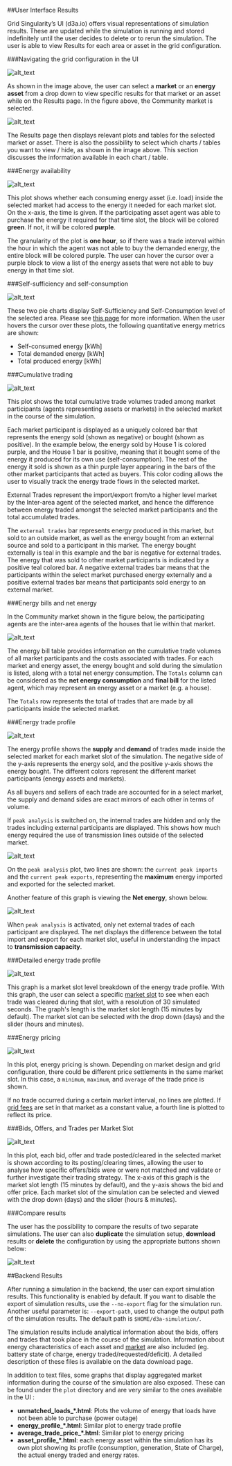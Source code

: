 ##User Interface Results

Grid Singularity’s UI (d3a.io) offers visual representations of simulation results. These are updated while the simulation is running and stored indefinitely until the user decides to delete or to rerun the simulation. The user is able to view Results for each area or asset in the grid configuration.

###Navigating the grid configuration in the UI

![alt_text](images/image1.png "image_tooltip")

As shown in the image above, the user can select a **market** or an **energy asset** from a drop down to view specific results for that market or an asset while on the Results page. In the figure above, the Community market is selected.

![alt_text](images/image2.png "image_tooltip")

The Results page then displays relevant plots and tables for the selected market or asset. There is also the possibility to select which charts / tables you want to view / hide, as shown in the image above. This section discusses the information available in each chart / table.

###Energy availability

![alt_text](images/image3.png "image_tooltip")

This plot shows whether each consuming energy asset (i.e. load) inside the selected market had access to the energy it needed for each market slot. On the x-axis, the time is given. If the participating asset agent was able to purchase the energy it required for that time slot, the block will be colored **green**. If not, it will be colored **purple**.

The granularity of the plot is **one hour**, so if there was a trade interval within the hour in which the agent was not able to buy the demanded energy, the entire block will be colored purple. The user can hover the cursor over a purple block to view a list of the energy assets that were not able to buy energy in that time slot.

###Self-sufficiency and self-consumption

![alt_text](images/image4.png "image_tooltip")

These two pie charts display Self-Sufficiency and Self-Consumption level of the selected area. Please see [this page](self-sufficiency-consumption.md) for more information. When the user hovers the cursor over these plots, the following quantitative energy metrics are shown:

*   Self-consumed energy [kWh]
*   Total demanded energy [kWh]
*   Total produced energy [kWh]

###Cumulative trading

![alt_text](images/image5.png "image_tooltip")

This plot shows the total cumulative trade volumes traded among market participants (agents representing assets or markets) in the selected market in the course of the simulation. 

Each market participant is displayed as a uniquely colored bar that represents the energy sold (shown as negative) or bought (shown as positive). In the example below, the energy sold by House 1 is colored purple, and the House 1 bar is positive, meaning that it bought some of the energy it produced for its own use (self-consumption). The rest of the energy it sold is shown as a thin purple layer appearing in the bars of the other market participants that acted as buyers. This color coding allows the user to visually track the energy trade flows in the selected market.

External Trades represent the import/export from/to a higher level market by the Inter-area agent of the selected market, and hence the difference between energy traded amongst the selected market participants and the total accumulated trades.

The `external trades` bar represents energy produced in this market, but sold to an outside market, as well as the energy bought from an external source and sold to a participant in this market. The energy bought externally is teal in this example and the bar is negative for external trades. The energy that was sold to other market participants is indicated by a positive teal colored bar. A negative external trades bar means that the participants within the select market purchased energy externally and a positive external trades bar means that participants sold energy to an external market.

###Energy bills and net energy

In the Community market shown in the figure below, the participating agents are the inter-area agents of the houses that lie within that market.

![alt_text](images/image6.png "image_tooltip")

The energy bill table provides information on the cumulative trade volumes of all market participants and the costs associated with trades. For each market and energy asset, the energy bought and sold during the simulation is listed, along with a total net energy consumption. The `Totals` column can be considered as the **net energy consumption** and **final bill** for the listed agent, which may represent an energy asset or a market (e.g. a house).

The `Totals` row represents the total of trades that are made by all participants inside the selected market.

###Energy trade profile

![alt_text](images/image7.png "image_tooltip")

The energy profile shows the **supply** and **demand** of trades made inside the selected market for each market slot of the simulation. The negative side of the y-axis represents the energy sold, and the positive y-axis shows the energy bought. The different colors represent the different market participants (energy assets and markets).

As all buyers and sellers of each trade are accounted for in a select market, the supply and demand sides are exact mirrors of each other in terms of volume.

If `peak analysis` is switched on, the internal trades are hidden and only the trades including external participants are displayed. This shows how much energy required the use of transmission lines outside of the selected market.

![alt_text](images/image8.png "image_tooltip")

On the `peak analysis` plot, two lines are shown: the `current peak imports` and the `current peak exports`, representing the **maximum** energy imported and exported for the selected market.

Another feature of this graph is viewing the **Net energy**, shown below.

![alt_text](images/image9.png "image_tooltip")


When `peak analysis` is activated, only net external trades of each participant are displayed. The net displays the difference between the total import and export for each market slot, useful in understanding the impact to **transmission capacity**.

###Detailed energy trade profile

![alt_text](images/image10.png "image_tooltip")

This graph is a market slot level breakdown of the energy trade profile. With this graph, the user can select a specific [market slot](markets.md) to see when each trade was cleared during that slot, with a resolution of 30 simulated seconds. The graph's length is the market slot length (15 minutes by default). The market slot can be selected with the drop down (days) and the slider (hours and minutes).

###Energy pricing

![alt_text](images/image11.png "image_tooltip")

In this plot, energy pricing is shown. Depending on market design and grid configuration, there could be different price settlements in the same market slot. In this case, a `minimum`, `maximum`, and `average` of the trade price is shown.

If no trade occurred during a certain market interval, no lines are plotted. If [grid fees](grid-fees.md) are set in that market as a constant value, a fourth line is plotted to reflect its price.

###Bids, Offers, and Trades per Market Slot

![alt_text](images/image12.png "image_tooltip")

In this plot, each bid, offer and trade posted/cleared in the selected market is shown according to its posting/clearing times, allowing the user to analyse how specific offers/bids were or were not matched and validate or further investigate their trading strategy. The x-axis of this graph is the market slot length (15 minutes by default), and the y-axis shows the bid and offer price. Each market slot of the simulation can be selected and viewed with the drop down (days) and the slider (hours & minutes).

###Compare results

The user has the possibility to compare the results of two separate simulations. The user can also **duplicate** the simulation setup, **download** results or **delete** the configuration by using the appropriate buttons shown below:

![alt_text](images/image13.png "image_tooltip")

##Backend Results

After running a simulation in the backend, the user can export simulation results. This functionality is enabled by default. If you want to disable the export of simulation results, use the `--no-export` flag for the simulation run. Another useful parameter is: `--export-path`, used to change the output path of the simulation results. The default path is `$HOME/d3a-simulation/`.

The simulation results include analytical information about the bids, offers and trades that took place in the course of the simulation. Information about energy characteristics of each asset and [market](model-markets.md) are also included (eg. battery state of charge, energy traded/requested/deficit). A detailed description of these files is available on the data download page.

In addition to text files, some graphs that display aggregated market information during the course of the simulation are also exposed. These can be found under the `plot` directory and are very similar to the ones available in the UI :

*   **unmatched_loads_*.html**: Plots the volume of energy that loads have not been able to purchase (power outage)
*   **energy_profile_*.html**: Similar plot to energy trade profile
*   **average_trade_price_*.html**: Similar plot to energy pricing
*   **asset_profile_*.html**: each energy asset within the simulation has its own plot showing its profile (consumption, generation, State of Charge), the actual energy traded and energy rates.